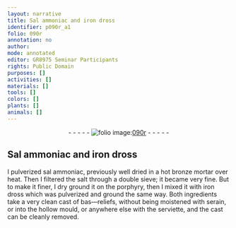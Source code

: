 ```yaml
---
layout: narrative
title: Sal ammoniac and iron dross
identifier: p090r_a1
folio: 090r
annotation: no
author:
mode: annotated
editor: GR8975 Seminar Participants
rights: Public Domain
purposes: []
activities: []
materials: []
tools: []
colors: []
plants: []
animals: []
---
```


 <div class="folio" align="center">- - - - - <a href="http://gallica.bnf.fr/ark:/12148/btv1b10500001g/f185.image" target="_blank"><img src="https://cu-mkp.github.io/GR8975-edition/assets/photo-icon.png" alt="folio image: " style="display:inline-block; margin-bottom:-3px;"/>090r</a> - - - - - </div> 

## Sal ammoniac and iron dross

 
 I pulverized sal ammoniac, previously well dried in a hot bronze mortar over heat. Then I filtered the salt through a double sieve; it became very fine. But to make it finer, I dry ground it on the porphyry, then I mixed it with iron dross which was pulverized and ground the same way. Both ingredients take a very clean cast of bas—reliefs, without being moistened with serain, or into the hollow mould, or anywhere else with the serviette, and the cast can be cleanly removed. 
 